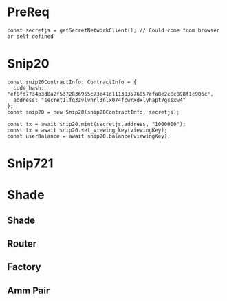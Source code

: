 # PreReq
	const secretjs = getSecretNetworkClient(); // Could come from browser or self defined
# Snip20
```
const snip20ContractInfo: ContractInfo = {
  code_hash: "ef8fd7734b3d8a2f5372836955c73e41d111303576857efa8e2c8c898f1c906c",
  address: "secret1lfq3zvlvhrl3nlx074fcwrxdxlyhapt7gssxw4"
};
const snip20 = new Snip20(snip20ContractInfo, secretjs);

const tx = await snip20.mint(secretjs.address, "1000000");
const tx = await snip20.set_viewing_key(viewingKey);
const userBalance = await snip20.balance(viewingKey);
```
# Snip721
# Shade
## Shade
## Router
## Factory
## Amm Pair
